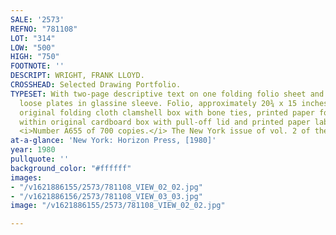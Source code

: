 ```yaml
---
SALE: '2573'
REFNO: "781108"
LOT: "314"
LOW: "500"
HIGH: "750"
FOOTNOTE: ''
DESCRIPT: WRIGHT, FRANK LLOYD.
CROSSHEAD: Selected Drawing Portfolio.
TYPESET: With two-page descriptive text on one folding folio sheet and 50 mounted
  loose plates in glassine sleeve. Folio, approximately 20¾ x 15 inches. Housed in
  original folding cloth clamshell box with bone ties, printed paper folding cases,
  within original cardboard box with pull-off lid and printed paper label on front.
  <i>Number A655 of 700 copies.</i> The New York issue of vol. 2 of the 3 volume set.
at-a-glance: 'New York: Horizon Press, [1980]'
year: 1980
pullquote: ''
background_color: "#ffffff"
images:
- "/v1621886155/2573/781108_VIEW_02_02.jpg"
- "/v1621886156/2573/781108_VIEW_03_03.jpg"
image: "/v1621886155/2573/781108_VIEW_02_02.jpg"

---
```

